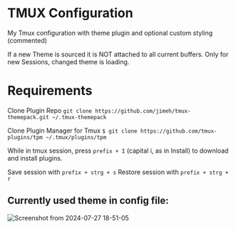 # TMUX Configuration

My Tmux configuration with theme plugin and optional custom styling (commented)

If a new Theme is sourced it is NOT attached to all current buffers. Only for new Sessions, changed theme is loading.

# Requirements

Clone Plugin Repo `git clone https://github.com/jimeh/tmux-themepack.git ~/.tmux-themepack`

Clone Plugin Manager for Tmux `$ git clone https://github.com/tmux-plugins/tpm ~/.tmux/plugins/tpm`

While in tmux session, press `prefix + I` (capital i, as in Install) to download and install plugins.

Save session with `prefix + strg + s`
Restore session with `prefix + strg + r`

## Currently used theme in config file:

![Screenshot from 2024-07-27 18-51-05](https://github.com/user-attachments/assets/11a860df-9ed5-4c13-af31-f011d0a257f1)
